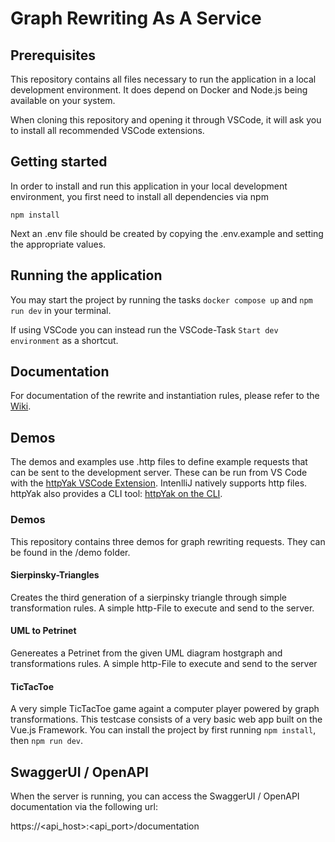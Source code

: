 # Graph Rewriting As A Service

## Prerequisites

This repository contains all files necessary to run the application in a local development environment.
It does depend on Docker and Node.js being available on your system.

When cloning this repository and opening it through VSCode, it will ask you to install all recommended VSCode extensions.

## Getting started

In order to install and run this application in your local development environment, you first need to install all dependencies via npm

    npm install

Next an .env file should be created by copying the .env.example and setting the appropriate values.

## Running the application

You may start the project by running the tasks `docker compose up` and `npm run dev` in your terminal.

If using VSCode you can instead run the VSCode-Task `Start dev environment` as a shortcut.

## Documentation
For documentation of the rewrite and instantiation rules, please refer to the [Wiki](https://github.com/sonjaka/graph-rewriting-as-a-service/wiki).

## Demos
The demos and examples use .http files to define example requests that can be sent to the development server.
These can be run from VS Code with the [httpYak VSCode Extension](https://marketplace.visualstudio.com/items?itemName=anweber.vscode-httpyac). IntenlliJ natively supports http files.
httpYak also provides a CLI tool: [httpYak on the CLI](https://httpyac.github.io/guide/installation_cli.html).

### Demos
This repository contains three demos for graph rewriting requests.
They can be found in the /demo folder.

#### Sierpinsky-Triangles
Creates the third generation of a sierpinsky triangle through simple transformation rules.
A simple http-File to execute and send to the server.

#### UML to Petrinet
Genereates a Petrinet from the given UML diagram hostgraph and transformations rules.
A simple http-File to execute and send to the server

#### TicTacToe
A very simple TicTacToe game againt a computer player powered by graph transformations.
This testcase consists of a very basic web app built on the Vue.js Framework.
You can install the project by first running `npm install`, then `npm run dev`. 

## SwaggerUI / OpenAPI

When the server is running, you can access the SwaggerUI / OpenAPI documentation via the following url:

https://<api_host>:<api_port>/documentation
